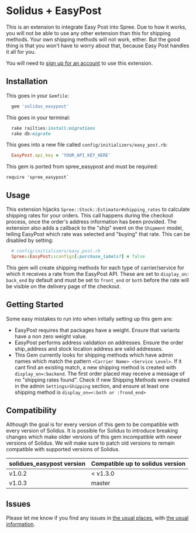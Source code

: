 # Solidus + EasyPost

This is an extension to integrate Easy Post into Spree. Due to how it works, you will not be able to use any other extension than this for shipping methods. Your own shipping methods will not work, either. But the good thing is that you won't have to worry about that, because Easy Post handles it all for you.

You will need to [sign up for an account](https://www.easypost.com/) to use this extension.

## Installation

This goes in your `Gemfile`:
```ruby
  gem 'solidus_easypost'
```

This goes in your terminal:
```ruby
  rake railties:install:migrations
  rake db:migrate
```

This goes into a new file called `config/initializers/easy_post.rb`:
```ruby
  EasyPost.api_key = 'YOUR_API_KEY_HERE'
```

This gem is ported from spree_easypost and must be required:
```
require 'spree_easypost`
```

## Usage

This extension hijacks `Spree::Stock::Estimator#shipping_rates` to calculate shipping rates for your orders. This call happens during the checkout process, once the order's address information has been provided.
The extension also adds a callback to the "ship" event on the `Shipment` model, telling EasyPost which rate was selected and "buying" that rate. This can be disabled by setting:

```ruby
  # config/initializers/easy_post.rb
  Spree::EasyPost::configs[:purchase_labels?] = false
```

This gem will create shipping methods for each type of carrier/service for which it receives a rate from the EasyPost API. These are set to  `display_on: back_end` by default and must be set to `front_end`
or `both` before the rate will be visible on the delivery page of the checkout.

## Getting Started

Some easy mistakes to run into when initially setting up this gem are:
- EasyPost requires that packages have a weight. Ensure that variants have a non
  zero weight value.
- EasyPost performs address validation on addresses. Ensure the order
  ship_address and stock location address are valid addresses.
- This Gem currently looks for shipping methods which have admin names which
  match the pattern `<Carrier Name> <Service Level>`. If it cant find an
  existing match, a new shipping method is created with `display_on=:backend`.
  The first order placed may receive a message of no "shipping rates found".
  Check if new Shipping Methods were created in the admin `Settings>Shipping`
  section, and ensure at least one shipping method is `display_on=<:both or :frond_end>`

## Compatibility

Although the goal is for every version of this gem to be compatible with every
version of Solidus. It is possible for Solidus to introduce breaking changes
which make older versions of this gem incompatible with newer versions of Solidus.
We will make sure to patch old versions to remain compatible with supported
versions of Solidus.

|solidues_easypost version|Compatible up to solidus version|
|---|---|
|v1.0.2|< v1.3.0|
|v1.0.3|master|

## Issues

Please let me know if you find any issues in [the usual places](https://github.com/solidusio-contrib/solidus_easypost/issues), with [the usual information](https://github.com/solidusio/solidus/blob/master/CONTRIBUTING.md).

